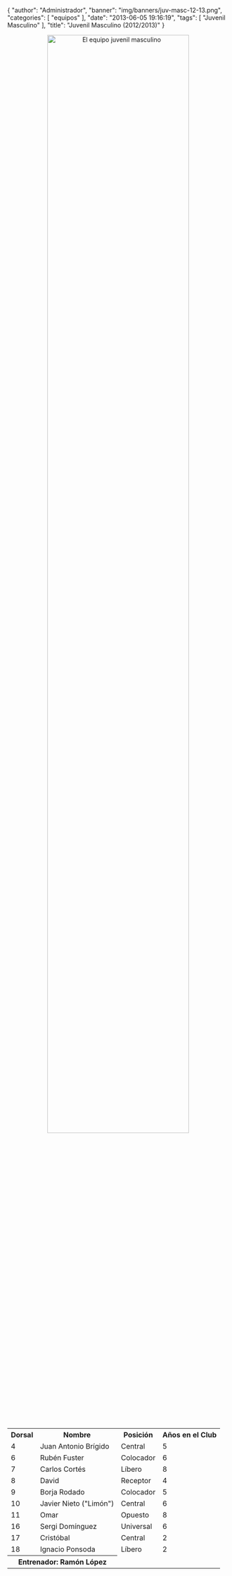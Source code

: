 {
  "author": "Administrador",
  "banner": "img/banners/juv-masc-12-13.png",
  "categories": [
    "equipos"
  ],
  "date": "2013-06-05 19:16:19",
  "tags": [
    "Juvenil Masculino"
  ],
  "title": "Juvenil Masculino (2012/2013)"
}

<center>
<a target="_new" href="http://www.advmiguelturra.org/drupal/sites/default/files/juv-masc-12-13.png">
<img alt="El equipo juvenil masculino" width="80%" align="center" src="http://www.advmiguelturra.org/drupal/sites/default/files/juv-masc-12-13.png"/> </a>
</center>

<p>&nbsp;</p>

<table align="center">
  <tr>
	<th>Dorsal</th>
	<th>Nombre</th>
	<th>Posición</th>
	<th>Años en el Club</th>
  </tr>

  <tr>
	<td>4</td>
	<td>Juan Antonio Brígido</td>
	<td>Central</td>
	<td>5</td>
  </tr>

  <tr>
	<td>6</td>
	<td>Rubén Fuster</td>
	<td>Colocador</td>
	<td>6</td>
  </tr>

  <tr>
	<td>7</td>
	<td>Carlos Cortés</td>
	<td>Líbero</td>
	<td>8</td>
  </tr>

  <tr>
	<td>8</td>
	<td>David</td>
	<td>Receptor</td>
	<td>4</td>
  </tr>

  <tr>
	<td>9</td>
	<td>Borja Rodado</td>
	<td>Colocador</td>
	<td>5</td>
  </tr>

  <tr>
	<td>10</td>
	<td>Javier Nieto ("Limón")</td>
	<td>Central</td>
	<td>6</td>
  </tr>

  <tr>
	<td>11</td>
	<td>Omar</td>
	<td>Opuesto</td>
	<td>8</td>
  </tr>

  <tr>
	<td>16</td>
	<td>Sergi Domínguez</td>
	<td>Universal</td>
	<td>6</td>
  </tr>

  <tr>
	<td>17</td>
	<td>Cristóbal</td>
	<td>Central</td>
	<td>2</td>
  </tr>

  <tr>
	<td>18</td>
	<td>Ignacio Ponsoda</td>
	<td>Líbero</td>
	<td>2</td>
  </tr>

  <tr>
	<th colspan="2">Entrenador: Ramón López</td>
  </tr>
</table>
<!-- break -->
